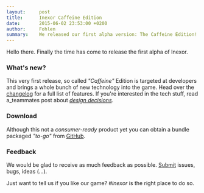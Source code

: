 ```yaml
---
layout:     post
title:      Inexor Caffeine Edition
date:       2015-06-02 23:53:00 +0200
author:     Fohlen
summary:    We released our first alpha version: The Caffeine Edition!
---
```


Hello there. Finally the time has come to release the first alpha of Inexor. 

### What's new?
This very first release, so called _"Caffeine"_ Edition is targeted at developers and brings a whole bunch of new technology into the game.
Head over the [changelog](https://github.com/inexor-game/code/releases/tag/v0.1-alpha) for a full list of features. If you're interested in the tech stuff, read a_teammates post about [*design decisions*](https://inexor.org/blog/Alpha1-Design-Decisions).

### Download
Although this not a *consumer-ready* product yet you can obtain a bundle packaged *"to-go"* from [GitHub](https://github.com/inexor-game/code/releases/tag/v0.1-alpha).

### Feedback
We would be glad to receive as much feedback as possible. [Submit](https://github.com/inexor-game/code/issues) issues, bugs, ideas (...).

Just want to tell us if you like our game? _#inexor_ is the right place to do so.
